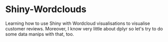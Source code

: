 # Shiny-Wordclouds
Learning how to use Shiny with Wordcloud visualisations to visualise customer reviews. Moreover, I know very little about dplyr so let's try to do some data manips with that, too.
